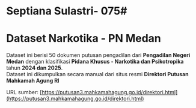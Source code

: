 # Septiana Sulastri- 075#

# Dataset Narkotika - PN Medan

Dataset ini berisi 50 dokumen putusan pengadilan dari **Pengadilan Negeri Medan** dengan klasifikasi **Pidana Khusus - Narkotika dan Psikotropika** tahun **2024 dan 2025**.  
Dataset ini dikumpulkan secara manual dari situs resmi **Direktori Putusan Mahkamah Agung RI**

URL sumber: [https://putusan3.mahkamahagung.go.id/direktori.html](https://putusan3.mahkamahagung.go.id/direktori.html)



